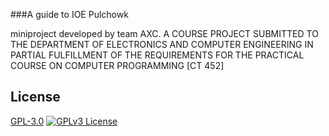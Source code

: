 ###A guide to IOE Pulchowk

miniproject developed by team AXC.
A COURSE PROJECT SUBMITTED TO THE DEPARTMENT OF ELECTRONICS AND
COMPUTER ENGINEERING IN PARTIAL FULFILLMENT OF THE REQUIREMENTS
FOR THE PRACTICAL COURSE ON COMPUTER PROGRAMMING [CT 452]


## License

[GPL-3.0](https://github.com/shubham-per/Map-mini-project/blob/main/LICENSE)
[![GPLv3 License](https://img.shields.io/badge/License-GPL%20v3-yellow.svg)](https://opensource.org/licenses/)

